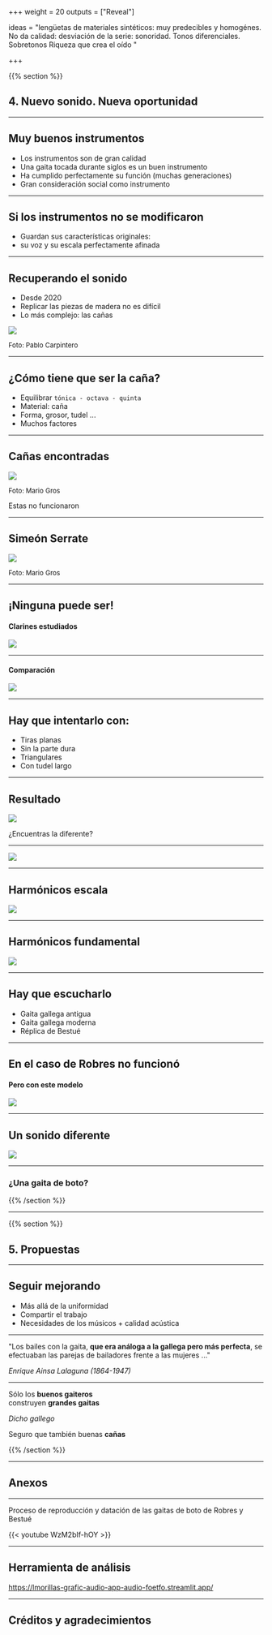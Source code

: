 +++
weight = 20
outputs = ["Reveal"]


ideas = "lengüetas de materiales sintéticos: muy predecibles y homogénes. No da calidad: desviación de la serie: sonoridad. Tonos diferenciales. Sobretonos Riqueza que crea el oído    "

+++

{{% section %}}

<h2 class="r-fit-text">4. Nuevo sonido. Nueva oportunidad</h2>


---

## Muy buenos instrumentos
* Los instrumentos son de gran calidad
* Una gaita tocada durante siglos es un buen instrumento
* Ha cumplido perfectamente su función (muchas generaciones)
* Gran consideración social como instrumento

---

## Si los instrumentos no se modificaron

* Guardan sus características originales:
* su voz y su escala perfectamente afinada

---

## Recuperando el sonido
* Desde 2020
* Replicar las piezas de madera no es difícil
* Lo más complejo: las cañas

<img class="r-stretch" src="img/pitas-bestue-mejor.png" >

<p style="font-size:small">Foto: Pablo Carpintero</p>

---
## ¿Cómo tiene que ser la caña?

* Equilibrar ```tónica - octava - quinta```
* Material: caña
* Forma, grosor, tudel ...
* Muchos factores

---
## Cañas encontradas

<img src="img/inchas-bestue-encontradas.png" class="r-stretch">
<p style="font-size:small">Foto: Mario Gros</p>
Estas no funcionaron

---
## Simeón Serrate

<img src="img/inchas-simeon.png" class="r-stretch">
<p style="font-size:small">Foto: Mario Gros</p>

---

## ¡Ninguna puede ser!

#### Clarines estudiados
<img src="img/punteros-aragon.png" class="r-stretch">


---
#### Comparación
<img src="img/punteros.png" class="r-stretch">


---
## Hay que intentarlo con:

* Tiras planas
* Sin la parte dura
* Triangulares
* Con tudel largo

---

## Resultado

<img src="img/cañas.png" class="r-stretch">

¿Encuentras la diferente?

---
<img src="img/clarines_inchas.png" class="r-stretch">

---
## Harmónicos escala

<img src="img/escala.jpeg" class="r-stretch">

---

## Harmónicos fundamental

<img src="img/fundamental.jpeg" class="r-stretch">

---
## Hay que escucharlo

* Gaita gallega antigua
* Gaita gallega moderna
* Réplica de Bestué

---

## En el caso de Robres no funcionó

#### Pero con este modelo
<img src="img/inchas-bellver.png" class="r-stretch">

---
## Un sonido diferente

<img src="img/robres-tudel.png"  cclass="r-stretch">

---

### ¿Una gaita de boto?


{{% /section %}}


---

{{% section %}}

<h2 class="r-fit-text">5. Propuestas</h2>

---
## Seguir mejorando
* Más allá de la uniformidad
* Compartir el trabajo
* Necesidades de los músicos + calidad acústica


---

"Los bailes con la gaita, **que era análoga a la gallega pero más perfecta**, se 
efectuaban las parejas de bailadores frente a las mujeres ..."

*Enrique Ainsa Lalaguna (1864-1947)*

---

<p class="r-fit-text">Sólo los <strong>buenos gaiteros</strong><br>
construyen <strong>grandes gaitas</strong></p>

*Dicho gallego*

<p class="r-fit-text">Seguro que también buenas <strong>cañas</strong></p>


{{% /section %}}



---

## Anexos

---

Proceso de reproducción y datación de las gaitas de boto de Robres y Bestué

<p class=r-stretch>
{{< youtube WzM2bIf-hOY >}}
 </p>

---
## Herramienta de análisis

https://lmorillas-grafic-audio-app-audio-foetfo.streamlit.app/

---

## Créditos y agradecimientos

